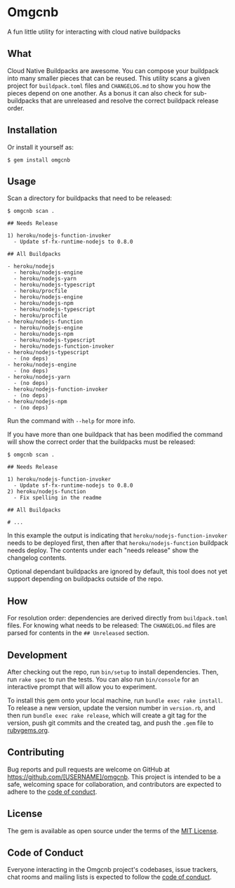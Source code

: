 # Omgcnb

A fun little utility for interacting with cloud native buildpacks

## What

Cloud Native Buildpacks are awesome. You can compose your buildpack into many smaller pieces that can be reused. This utility scans a given project for `buildpack.toml` files and `CHANGELOG.md` to show you how the pieces depend on one another. As a bonus it can also check for sub-buildpacks that are unreleased and resolve the correct buildpack release order.

## Installation

Or install it yourself as:

    $ gem install omgcnb

## Usage

Scan a directory for buildpacks that need to be released:

```
$ omgcnb scan .

## Needs Release

1) heroku/nodejs-function-invoker
  - Update sf-fx-runtime-nodejs to 0.8.0

## All Buildpacks

- heroku/nodejs
  - heroku/nodejs-engine
  - heroku/nodejs-yarn
  - heroku/nodejs-typescript
  - heroku/procfile
  - heroku/nodejs-engine
  - heroku/nodejs-npm
  - heroku/nodejs-typescript
  - heroku/procfile
- heroku/nodejs-function
  - heroku/nodejs-engine
  - heroku/nodejs-npm
  - heroku/nodejs-typescript
  - heroku/nodejs-function-invoker
- heroku/nodejs-typescript
  - (no deps)
- heroku/nodejs-engine
  - (no deps)
- heroku/nodejs-yarn
  - (no deps)
- heroku/nodejs-function-invoker
  - (no deps)
- heroku/nodejs-npm
  - (no deps)
```

Run the command with `--help` for more info.

If you have more than one buildpack that has been modified the command will show the correct order that the buildpacks must be released:

```
$ omgcnb scan .

## Needs Release

1) heroku/nodejs-function-invoker
  - Update sf-fx-runtime-nodejs to 0.8.0
2) heroku/nodejs-function
  - Fix spelling in the readme

## All Buildpacks

# ...
```

In this example the output is indicating that `heroku/nodejs-function-invoker` needs to be deployed first, then after that `heroku/nodejs-function` buildpack needs deploy. The contents under each "needs release" show the changelog contents.

Optional dependant buildpacks are ignored by default, this tool does not yet support depending on buildpacks outside of the repo.

## How

For resolution order: dependencies are derived directly from `buildpack.toml` files. For knowing what needs to be released: The `CHANGELOG.md` files are parsed for contents in the `## Unreleased` section.

## Development

After checking out the repo, run `bin/setup` to install dependencies. Then, run `rake spec` to run the tests. You can also run `bin/console` for an interactive prompt that will allow you to experiment.

To install this gem onto your local machine, run `bundle exec rake install`. To release a new version, update the version number in `version.rb`, and then run `bundle exec rake release`, which will create a git tag for the version, push git commits and the created tag, and push the `.gem` file to [rubygems.org](https://rubygems.org).

## Contributing

Bug reports and pull requests are welcome on GitHub at https://github.com/[USERNAME]/omgcnb. This project is intended to be a safe, welcoming space for collaboration, and contributors are expected to adhere to the [code of conduct](https://github.com/[USERNAME]/omgcnb/blob/main/CODE_OF_CONDUCT.md).

## License

The gem is available as open source under the terms of the [MIT License](https://opensource.org/licenses/MIT).

## Code of Conduct

Everyone interacting in the Omgcnb project's codebases, issue trackers, chat rooms and mailing lists is expected to follow the [code of conduct](https://github.com/[USERNAME]/omgcnb/blob/main/CODE_OF_CONDUCT.md).
